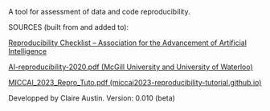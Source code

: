 A tool for assessment of data and code reproducibility.

SOURCES (built from and added to): 

[Reproducibility Checklist – Association for the Advancement of Artificial Intelligence](https://aaai.org/conference/aaai/aaai-23/reproducibility-checklist/)

[AI-reproducibility-2020.pdf (McGill University and University of Waterloo)](https://cs.uwaterloo.ca/~brecht/courses/Perf-Eval-Shared/readings/f20/AI-reproducibility-2020.pdf)

[MICCAI_2023_Repro_Tuto.pdf (miccai2023-reproducibility-tutorial.github.io)](https://miccai2023-reproducibility-tutorial.github.io/materials/2023.10.08_MICCAI_2023_Repro_Tuto.pdf)

Developped by Claire Austin.
Version: 0.010 (beta)
